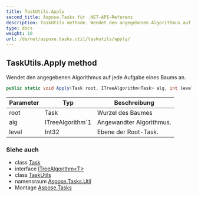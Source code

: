 ```yaml
---
title: TaskUtils.Apply
second_title: Aspose.Tasks für .NET-API-Referenz
description: TaskUtils methode. Wendet den angegebenen Algorithmus auf jede Aufgabe eines Baums an.
type: docs
weight: 10
url: /de/net/aspose.tasks.util/taskutils/apply/
---
```

## TaskUtils.Apply method

Wendet den angegebenen Algorithmus auf jede Aufgabe eines Baums an.

```csharp
public static void Apply(Task root, ITreeAlgorithm<Task> alg, int level)
```

| Parameter | Typ | Beschreibung |
| --- | --- | --- |
| root | Task | Wurzel des Baumes |
| alg | ITreeAlgorithm`1 | Angewandter Algorithmus. |
| level | Int32 | Ebene der Root-Task. |

### Siehe auch

* class [Task](../../../aspose.tasks/task/)
* interface [ITreeAlgorithm&lt;T&gt;](../../itreealgorithm-1/)
* class [TaskUtils](../)
* namensraum [Aspose.Tasks.Util](../../taskutils/)
* Montage [Aspose.Tasks](../../../)



